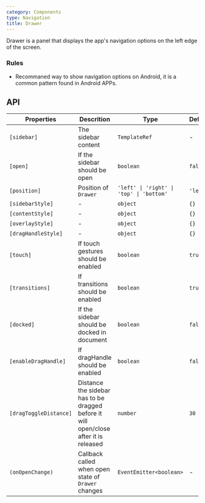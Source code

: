 ```yaml
---
category: Components
type: Navigation
title: Drawer
---
```


Drawer is a panel that displays the app's navigation options on the left edge of the screen.

### Rules

- Recommaned way to show navigation options on Android, it is a common pattern found in Android APPs.

## API

Properties | Descrition | Type | Default
-----------|------------|------|--------
| `[sidebar]` | The sidebar content | `TemplateRef` | - |
| `[open]` | If the sidebar should be open | `boolean` | `false` |
| `[position]` | Position of `Drawer` | `'left' \| 'right' \| 'top' \| 'bottom'` | `'left'` |
| `[sidebarStyle]` | - | `object` | `{}` |
| `[contentStyle]` | - | `object` | `{}` |
| `[overlayStyle]` | - | `object` | `{}` |
| `[dragHandleStyle]` | - | `object` | `{}` |
| `[touch]` | If touch gestures should be enabled | `boolean` | `true` |
| `[transitions]` | If transitions should be enabled | `boolean` | `true` |
| `[docked]` | If the sidebar should be docked in document | `boolean` | `false` |
| `[enableDragHandle]` | If dragHandle should be enabled | `boolean` | `false` |
| `[dragToggleDistance]` | Distance the sidebar has to be dragged before it will open/close after it is released | `number` | `30` |
| `(onOpenChange)` | Callback called when open state of `Drawer` changes | `EventEmitter<boolean>` | - |